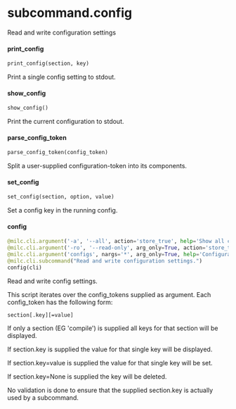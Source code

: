 <a name="subcommand.config"></a>
# subcommand.config

Read and write configuration settings

<a name="subcommand.config.print_config"></a>
#### print\_config

```python
print_config(section, key)
```

Print a single config setting to stdout.

<a name="subcommand.config.show_config"></a>
#### show\_config

```python
show_config()
```

Print the current configuration to stdout.

<a name="subcommand.config.parse_config_token"></a>
#### parse\_config\_token

```python
parse_config_token(config_token)
```

Split a user-supplied configuration-token into its components.

<a name="subcommand.config.set_config"></a>
#### set\_config

```python
set_config(section, option, value)
```

Set a config key in the running config.

<a name="subcommand.config.config"></a>
#### config

```python
@milc.cli.argument('-a', '--all', action='store_true', help='Show all configuration options.')
@milc.cli.argument('-ro', '--read-only', arg_only=True, action='store_true', help='Operate in read-only mode.')
@milc.cli.argument('configs', nargs='*', arg_only=True, help='Configuration options to read or write.')
@milc.cli.subcommand("Read and write configuration settings.")
config(cli)
```

Read and write config settings.

This script iterates over the config_tokens supplied as argument. Each config_token has the following form:

    section[.key][=value]

If only a section (EG 'compile') is supplied all keys for that section will be displayed.

If section.key is supplied the value for that single key will be displayed.

If section.key=value is supplied the value for that single key will be set.

If section.key=None is supplied the key will be deleted.

No validation is done to ensure that the supplied section.key is actually used by a subcommand.

